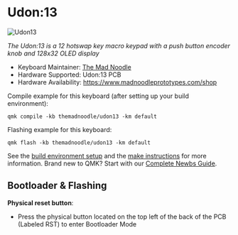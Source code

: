 # Udon:13

![Udon13](https://i.imgur.com/DppYeTC.jpg)

*The Udon:13 is a 12 hotswap key macro keypad with a push button encoder knob and 128x32 OLED display*

* Keyboard Maintainer: [The Mad Noodle](https://github.com/The-Mad-Noodle)
* Hardware Supported: Udon:13 PCB
* Hardware Availability: https://www.madnoodleprototypes.com/shop


Compile example for this keyboard (after setting up your build environment):

    qmk compile -kb themadnoodle/udon13 -km default

Flashing example for this keyboard:

    qmk flash -kb themadnoodle/udon13 -km default

See the [build environment setup](https://docs.qmk.fm/#/getting_started_build_tools) and the [make instructions](https://docs.qmk.fm/#/getting_started_make_guide) for more information. Brand new to QMK? Start with our [Complete Newbs Guide](https://docs.qmk.fm/#/newbs).

## Bootloader & Flashing


**Physical reset button**: 

* Press the physical button located on the top left of the back of the PCB (Labeled RST) to enter Bootloader Mode
